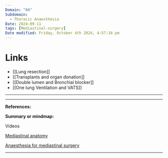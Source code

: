 ```yaml
---
Domain: "04"
Subdomain:
  - Thoracic Anaesthesia
Date: 2024-09-11
tags: [Mediastinal-surgery]
Date modified: Friday, October 4th 2024, 4:57:34 pm
---
```


# Links
- [[Lung resection]]
- [[Transplants and organ donation]]
- [[Double lumen and Bronchial blocker]]
- [[One lung Ventilation and VATS]]

---

---
**References:**

**Summary or mindmap:**

Videos

[Mediastinal anatomy](https://www.youtube.com/watch?v=JJn-KgKznu4)

[Anaesthesia for mediastinal surgery](https://www.youtube.com/watch?v=Ps1lwLZQndM&embeds_referring_euri=https%3A%2F%2Fcardiothoracicanaesthesia.com%2F&source_ve_path=Mjg2NjY)

------------------------------------------------------------------------------------------------------------------------------------------------------------------------------------------------------------------------------
